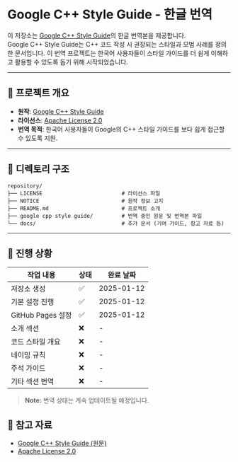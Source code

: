 # Google C++ Style Guide - 한글 번역

이 저장소는 [Google C++ Style Guide](https://google.github.io/styleguide/cppguide.html)의 한글 번역본을 제공합니다.  
Google C++ Style Guide는 C++ 코드 작성 시 권장되는 스타일과 모범 사례를 정의한 문서입니다.
이 번역 프로젝트는 한국어 사용자들이 스타일 가이드를 더 쉽게 이해하고 활용할 수 있도록 돕기 위해 시작되었습니다.

---

## 📌 프로젝트 개요
- **원작**: [Google C++ Style Guide](https://google.github.io/styleguide/cppguide.html)
- **라이선스**: [Apache License 2.0](./LICENSE)
- **번역 목적**: 한국어 사용자들이 Google의 C++ 스타일 가이드를 보다 쉽게 접근할 수 있도록 지원.

---

## 📂 디렉토리 구조
```
repository/
├── LICENSE                         # 라이선스 파일
├── NOTICE                          # 원작 정보 고지
├── README.md                       # 프로젝트 소개
├── google cpp style guide/         # 번역 중인 원문 및 번역본 파일
└── docs/                           # 추가 문서 (기여 가이드, 참고 자료 등)
```

---

## 🚀 진행 상황

| 작업 내용 | 상태 | 완료 날짜 |
|-----------|------|-----------|
| 저장소 생성 | ✅ | 2025-01-12 |
| 기본 설정 진행 | ✅ | 2025-01-12 |
| GitHub Pages 설정 | ✅ | 2025-01-12 |
| 소개 섹션 | ❌ | - |
| 코드 스타일 개요 | ❌ | - |
| 네이밍 규칙 | ❌ | - |
| 주석 가이드 | ❌ | - |
| 기타 섹션 번역 | ❌ | - |

> **Note:** 번역 상태는 계속 업데이트될 예정입니다.

## 📖 참고 자료
- [Google C++ Style Guide (원문)](https://google.github.io/styleguide/cppguide.html)
- [Apache License 2.0](http://www.apache.org/licenses/LICENSE-2.0)
